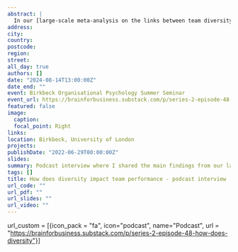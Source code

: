 ```yaml
---
abstract: |
  In our [large-scale meta-analysis on the links between team diversity and team performance](https://www.lukaswallrich.coffee/publication/diversity-meta/), we found that the overall relationships are very small - yet that context matters. In this podcast interview, I shared the main findings, and their implications for business leaders, on the Brain for Business podcast. 
address:
city: 
country: 
postcode: 
region: 
street: 
all_day: true
authors: []
date: "2024-08-14T13:00:00Z"
date_end: ""
event: Birkbeck Organisational Psychology Summer Seminar
event_url: https://brainforbusiness.substack.com/p/series-2-episode-48-how-does-diversity
featured: false
image:
  caption:
  focal_point: Right
links:
location: Birkbeck, University of London
projects:
publishDate: "2022-06-29T00:00:00Z"
slides: 
summary: Podcast interview where I shared the main findings from our large-scale meta-analysis on team diversity and team performance ... as well as their implications for leaders
tags: []
title: How does diversity impact team performance - podcast interview
url_code: ""
url_pdf: ""
url_slides: ""
url_video: ""
---
```


url_custom = [{icon_pack = "fa", icon="podcast", name="Podcast", url = "https://brainforbusiness.substack.com/p/series-2-episode-48-how-does-diversity"}]


